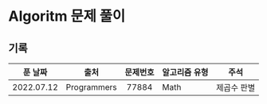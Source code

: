 # Algoritm 문제 풀이

## 기록

|  푼 날짜   |    출처     | 문제번호 | 알고리즘 유형 | 주석        |
| :--------: | :---------: | :------: | ------------- | ----------- |
| 2022.07.12 | Programmers |  77884   | Math          | 제곱수 판별 |

